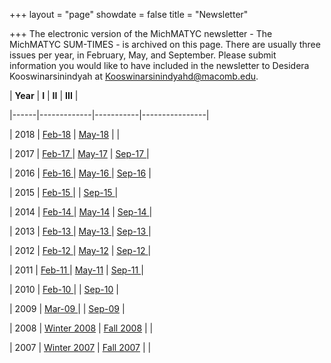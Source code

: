+++
layout = "page"
showdate = false
title = "Newsletter"

+++
The electronic version of the MichMATYC newsletter - The MichMATYC SUM-TIMES - is archived on this page. There are usually three issues per year, in February, May, and September. Please submit information you would like to have included in the newsletter to Desidera Kooswinarsinindyah at [Kooswinarsinindyahd@macomb.edu](mailto:Koowinarsinindyahd@macomb.edu).

| **Year** | **I**           | **II**        | **III**            |

|------|-------------|-----------|----------------|

| 2018 | [Feb-18](http://www.michmatyc.org/Newsletters/MichMatycNewsletterFebruary2018.pdf)      | [May-18](http://www.michmatyc.org/Newsletters/MichMATYCNewsletterMay2018.pdf)    |                |

| 2017 | [Feb-17 ](http://www.michmatyc.org/Newsletters/MichMatycNewsletterFebruary2017.pdf)     | [May-17](http://www.michmatyc.org/Newsletters/MichMatycNewsletterMay2017.pdf)    | [Sep-17 ](http://www.michmatyc.org/Newsletters/MichMatycNewsletterSept2017.pdf)        |

| 2016 | [Feb-16  ](http://www.michmatyc.org/Newsletters/MichMatycNewsletterFebruary2016.pdf)    | [May-16 ](http://www.michmatyc.org/Newsletters/MichMATYCMay16.pdf)   | [Sep-16](http://www.michmatyc.org/Newsletters/MichMATYCSept16.pdf)         |

| 2015 | [Feb-15 ](http://www.michmatyc.org/Newsletters/MichMatycNewsletterFebruary2015.pdf)     |           | [Sep-15   ](http://www.michmatyc.org/Newsletters/MichMATYCSept15.pdf)      |

| 2014 | [Feb-14 ](http://www.michmatyc.org/Newsletters/MichMatycNewsletterFeb2014.pdf)     | [May-14](http://www.michmatyc.org/Newsletters/MichMatycNewsletterMay2014.pdf)    | [Sep-14 ](http://www.michmatyc.org/Newsletters/MichMatycNewsletterSept2014.pdf)        |

| 2013 | [Feb-13 ](http://www.michmatyc.org/Newsletters/MichMATYCNewsletterFebruary_2013.pdf)     | [May-13 ](http://www.michmatyc.org/Newsletters/MichMatycNewsletterMay_2013.pdf)   | [Sep-13  ](http://www.michmatyc.org/Newsletters/MichMatycNewsletterSeptember%202013.pdf)       |

| 2012 | [Feb-12 ](http://www.michmatyc.org/Newsletters/Feb%202012%20MichMATYC%20Newsletter.pdf)     | [May-12](http://www.michmatyc.org/Newsletters/May%202012%20MichMATYC%20Newsletter.pdf)    | [Sep-12  ](http://www.michmatyc.org/Newsletters/Sept%202012%20MichMATYC%20Newsletter.pdf)       |

| 2011 | [Feb-11 ](http://www.michmatyc.org/Newsletters/Feb2011MichMATYCNewsletter.pdf)     | [May-11](http://www.michmatyc.org/Newsletters/May2011MichMATYCNewsletter.pdf)    | [Sep-11  ](http://www.michmatyc.org/Newsletters/Sept2011MichMATYCnewsletter.pdf)       |

| 2010 | [Feb-10 ](http://www.michmatyc.org/Newsletters/Feb2010MichMATYCnewsletter.pdf)     |           | [Sep-10](http://www.michmatyc.org/Newsletters/Sept2010MichMATYCnewsletter.pdf) |

| 2009 | [Mar-09  ](http://www.michmatyc.org/Newsletters/March2009MichMATYCnewsletter.pdf)    |           | [Sep-09](http://www.michmatyc.org/Newsletters/Sept2009MichMATYCnewsletter.pdf) |

| 2008 | [Winter 2008](http://www.michmatyc.org/Newsletters/WI2008newsletter.pdf) | [Fall 2008](http://www.michmatyc.org/Newsletters/FA2008newsletter.pdf) |                |

| 2007 | [Winter 2007](http://www.michmatyc.org/Newsletters/WI2007newsletter.pdf) | [Fall 2007](http://www.michmatyc.org/Newsletters/FA2007newsletter.pdf) |                |
